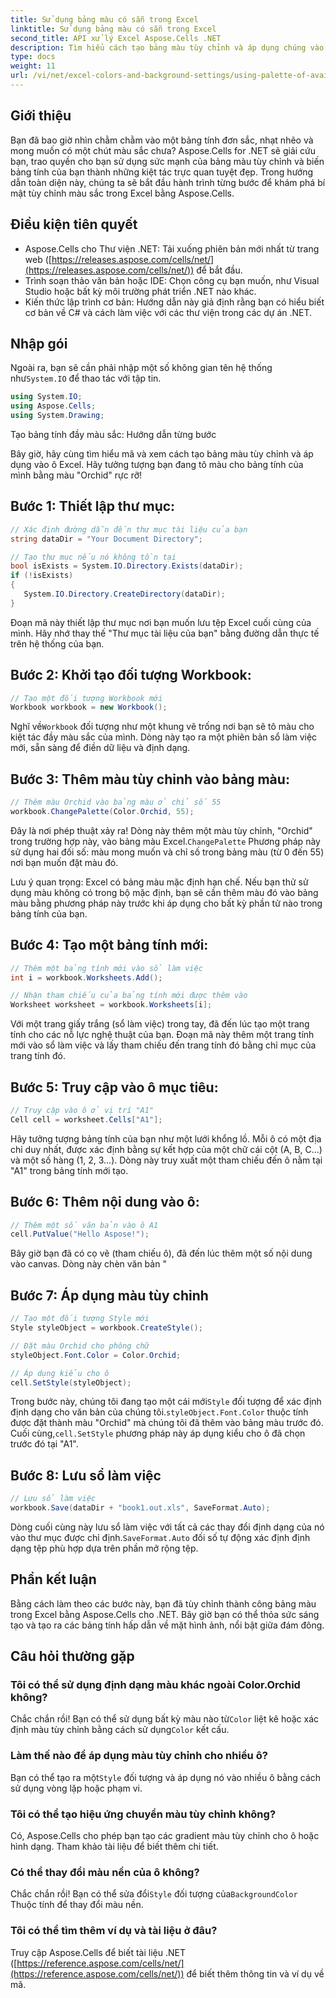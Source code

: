```yaml
---
title: Sử dụng bảng màu có sẵn trong Excel
linktitle: Sử dụng bảng màu có sẵn trong Excel
second_title: API xử lý Excel Aspose.Cells .NET
description: Tìm hiểu cách tạo bảng màu tùy chỉnh và áp dụng chúng vào bảng tính Excel của bạn bằng Aspose.Cells cho .NET. Tăng cường sức hấp dẫn trực quan cho dữ liệu của bạn bằng màu sắc sống động và các tùy chọn định dạng.
type: docs
weight: 11
url: /vi/net/excel-colors-and-background-settings/using-palette-of-available-colors/
---
```

## Giới thiệu
Bạn đã bao giờ nhìn chằm chằm vào một bảng tính đơn sắc, nhạt nhẽo và mong muốn có một chút màu sắc chưa? Aspose.Cells for .NET sẽ giải cứu bạn, trao quyền cho bạn sử dụng sức mạnh của bảng màu tùy chỉnh và biến bảng tính của bạn thành những kiệt tác trực quan tuyệt đẹp. Trong hướng dẫn toàn diện này, chúng ta sẽ bắt đầu hành trình từng bước để khám phá bí mật tùy chỉnh màu sắc trong Excel bằng Aspose.Cells. 

## Điều kiện tiên quyết

- Aspose.Cells cho Thư viện .NET: Tải xuống phiên bản mới nhất từ trang web ([https://releases.aspose.com/cells/net/](https://releases.aspose.com/cells/net/)) để bắt đầu. 
- Trình soạn thảo văn bản hoặc IDE: Chọn công cụ bạn muốn, như Visual Studio hoặc bất kỳ môi trường phát triển .NET nào khác. 
- Kiến thức lập trình cơ bản: Hướng dẫn này giả định rằng bạn có hiểu biết cơ bản về C# và cách làm việc với các thư viện trong các dự án .NET.

## Nhập gói

 Ngoài ra, bạn sẽ cần phải nhập một số không gian tên hệ thống như`System.IO` để thao tác với tập tin. 

```csharp
using System.IO;
using Aspose.Cells;
using System.Drawing;
```

Tạo bảng tính đầy màu sắc: Hướng dẫn từng bước

Bây giờ, hãy cùng tìm hiểu mã và xem cách tạo bảng màu tùy chỉnh và áp dụng vào ô Excel. Hãy tưởng tượng bạn đang tô màu cho bảng tính của mình bằng màu "Orchid" rực rỡ!

## Bước 1: Thiết lập thư mục:

```csharp
// Xác định đường dẫn đến thư mục tài liệu của bạn
string dataDir = "Your Document Directory";

// Tạo thư mục nếu nó không tồn tại
bool isExists = System.IO.Directory.Exists(dataDir);
if (!isExists)
{
   System.IO.Directory.CreateDirectory(dataDir);
}
```

Đoạn mã này thiết lập thư mục nơi bạn muốn lưu tệp Excel cuối cùng của mình. Hãy nhớ thay thế "Thư mục tài liệu của bạn" bằng đường dẫn thực tế trên hệ thống của bạn.

## Bước 2: Khởi tạo đối tượng Workbook:

```csharp
// Tạo một đối tượng Workbook mới
Workbook workbook = new Workbook();
```

 Nghĩ về`Workbook` đối tượng như một khung vẽ trống nơi bạn sẽ tô màu cho kiệt tác đầy màu sắc của mình. Dòng này tạo ra một phiên bản sổ làm việc mới, sẵn sàng để điền dữ liệu và định dạng.

## Bước 3: Thêm màu tùy chỉnh vào bảng màu:

```csharp
// Thêm màu Orchid vào bảng màu ở chỉ số 55
workbook.ChangePalette(Color.Orchid, 55);
```

Đây là nơi phép thuật xảy ra! Dòng này thêm một màu tùy chỉnh, "Orchid" trong trường hợp này, vào bảng màu Excel.`ChangePalette` Phương pháp này sử dụng hai đối số: màu mong muốn và chỉ số trong bảng màu (từ 0 đến 55) nơi bạn muốn đặt màu đó. 

Lưu ý quan trọng: Excel có bảng màu mặc định hạn chế. Nếu bạn thử sử dụng màu không có trong bộ mặc định, bạn sẽ cần thêm màu đó vào bảng màu bằng phương pháp này trước khi áp dụng cho bất kỳ phần tử nào trong bảng tính của bạn.

## Bước 4: Tạo một bảng tính mới:

```csharp
// Thêm một bảng tính mới vào sổ làm việc
int i = workbook.Worksheets.Add();

// Nhận tham chiếu của bảng tính mới được thêm vào
Worksheet worksheet = workbook.Worksheets[i];
```

Với một trang giấy trắng (sổ làm việc) trong tay, đã đến lúc tạo một trang tính cho các nỗ lực nghệ thuật của bạn. Đoạn mã này thêm một trang tính mới vào sổ làm việc và lấy tham chiếu đến trang tính đó bằng chỉ mục của trang tính đó.

## Bước 5: Truy cập vào ô mục tiêu:

```csharp
// Truy cập vào ô ở vị trí "A1"
Cell cell = worksheet.Cells["A1"];
```

Hãy tưởng tượng bảng tính của bạn như một lưới khổng lồ. Mỗi ô có một địa chỉ duy nhất, được xác định bằng sự kết hợp của một chữ cái cột (A, B, C...) và một số hàng (1, 2, 3...). Dòng này truy xuất một tham chiếu đến ô nằm tại "A1" trong bảng tính mới tạo.

## Bước 6: Thêm nội dung vào ô:

```csharp
// Thêm một số văn bản vào ô A1
cell.PutValue("Hello Aspose!");
```

Bây giờ bạn đã có cọ vẽ (tham chiếu ô), đã đến lúc thêm một số nội dung vào canvas. Dòng này chèn văn bản "

## Bước 7: Áp dụng màu tùy chỉnh

```csharp
// Tạo một đối tượng Style mới
Style styleObject = workbook.CreateStyle();

// Đặt màu Orchid cho phông chữ
styleObject.Font.Color = Color.Orchid;

// Áp dụng kiểu cho ô
cell.SetStyle(styleObject);
```

 Trong bước này, chúng tôi đang tạo một cái mới`Style` đối tượng để xác định định dạng cho văn bản của chúng tôi.`styleObject.Font.Color` thuộc tính được đặt thành màu "Orchid" mà chúng tôi đã thêm vào bảng màu trước đó. Cuối cùng,`cell.SetStyle` phương pháp này áp dụng kiểu cho ô đã chọn trước đó tại "A1".

## Bước 8: Lưu sổ làm việc

```csharp
// Lưu sổ làm việc
workbook.Save(dataDir + "book1.out.xls", SaveFormat.Auto);
```

Dòng cuối cùng này lưu sổ làm việc với tất cả các thay đổi định dạng của nó vào thư mục được chỉ định.`SaveFormat.Auto` đối số tự động xác định định dạng tệp phù hợp dựa trên phần mở rộng tệp.

## Phần kết luận

Bằng cách làm theo các bước này, bạn đã tùy chỉnh thành công bảng màu trong Excel bằng Aspose.Cells cho .NET. Bây giờ bạn có thể thỏa sức sáng tạo và tạo ra các bảng tính hấp dẫn về mặt hình ảnh, nổi bật giữa đám đông. 

## Câu hỏi thường gặp

### Tôi có thể sử dụng định dạng màu khác ngoài Color.Orchid không?
 Chắc chắn rồi! Bạn có thể sử dụng bất kỳ màu nào từ`Color` liệt kê hoặc xác định màu tùy chỉnh bằng cách sử dụng`Color` kết cấu.

### Làm thế nào để áp dụng màu tùy chỉnh cho nhiều ô?
 Bạn có thể tạo ra một`Style` đối tượng và áp dụng nó vào nhiều ô bằng cách sử dụng vòng lặp hoặc phạm vi.

### Tôi có thể tạo hiệu ứng chuyển màu tùy chỉnh không?
Có, Aspose.Cells cho phép bạn tạo các gradient màu tùy chỉnh cho ô hoặc hình dạng. Tham khảo tài liệu để biết thêm chi tiết.

### Có thể thay đổi màu nền của ô không?
Chắc chắn rồi! Bạn có thể sửa đổi`Style` đối tượng của`BackgroundColor` Thuộc tính để thay đổi màu nền.

### Tôi có thể tìm thêm ví dụ và tài liệu ở đâu?
Truy cập Aspose.Cells để biết tài liệu .NET ([https://reference.aspose.com/cells/net/](https://reference.aspose.com/cells/net/)) để biết thêm thông tin và ví dụ về mã.